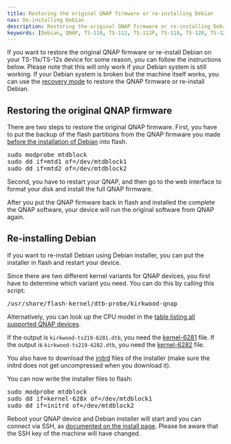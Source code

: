 ```yaml
---
title: Restoring the original QNAP firmware or re-installing Debian
nav: De-installing Debian
description: Restoring the original QNAP firmware or re-installing Debian on QNAP TS-11x/TS-12x
keywords: [Debian, QNAP, TS-110, TS-112, TS-112P, TS-119, TS-120, TS-121, original firmware]
---
```


If you want to restore the original QNAP firmware or re-install Debian on your TS-11x/TS-12x device for
some reason, you can follow the instructions below.  Please note that this
will only work if your Debian system is still working.  If your Debian
system is broken but the machine itself works, you can use the <a href =
"../recovery/">recovery mode</a> to restore the QNAP firmware or
re-install Debian.

<h2>Restoring the original QNAP firmware</h2>

There are two steps to restore the original QNAP firmware.  First, you have
to put the backup of the flash partitions from the QNAP firmware you made
<a href = "../install/">before the installation of Debian</a> into flash.

<div class="code">
<pre>
sudo modprobe mtdblock
sudo dd if=mtd1 of=/dev/mtdblock1
sudo dd if=mtd2 of=/dev/mtdblock2
</pre>
</div>

Second, you have to restart your QNAP, and then go to the web interface to
format your disk and install the full QNAP firmware.

After you put the QNAP firmware back in flash and installed the complete
the QNAP software, your device will run the original software from QNAP
again.

<h2 id="reinstall">Re-installing Debian</h2>

If you want to re-install Debian using Debian installer, you can put the
installer in flash and restart your device.

Since there are two different kernel variants for QNAP devices, you first
have to determine which variant you need.  You can do this by calling this
script:

<div class="code">
<pre>
/usr/share/flash-kernel/dtb-probe/kirkwood-qnap
</pre>
</div>

Alternatively, you can look up the CPU model in the [table listing all
supported QNAP devices](../../).

If the output is `kirkwood-ts219-6281.dtb`, you need the <a
href="http://ftp.debian.org/debian/dists/buster/main/installer-armel/current/images/kirkwood/network-console/qnap/ts-11x/kernel-6281">kernel-6281</a>
file.  If the output is `kirkwood-ts219-6282.dtb`, you need the <a
href="http://ftp.debian.org/debian/dists/buster/main/installer-armel/current/images/kirkwood/network-console/qnap/ts-11x/kernel-6282">kernel-6282</a>
file.

You also have to download the <a
href="http://ftp.debian.org/debian/dists/buster/main/installer-armel/current/images/kirkwood/network-console/qnap/ts-11x/initrd">initrd</a>
files of the installer (make sure the initrd does not get uncompressed when
you download it).

You can now write the installer files to flash:

<div class="code">
<pre>
sudo modprobe mtdblock
sudo dd if=kernel-628<span class="input">x</span> of=/dev/mtdblock1
sudo dd if=initrd of=/dev/mtdblock2
</pre>
</div>

Reboot your QNAP device and Debian installer will start and you can connect
via SSH, as <a href="../install/#install">documented on the install
page</a>.  Please be aware that the SSH key of the machine will have
changed.

